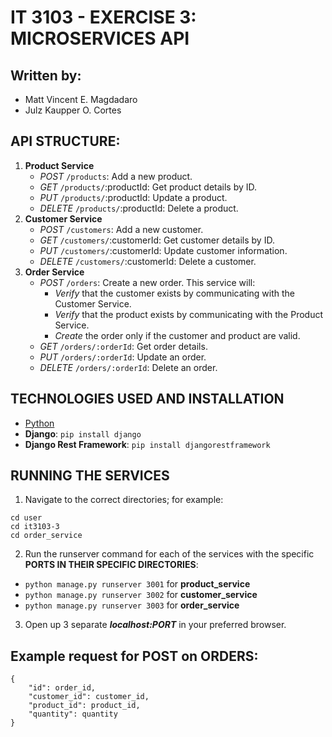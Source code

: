 # IT 3103 - EXERCISE 3: MICROSERVICES API
## Written by:
- Matt Vincent E. Magdadaro
- Julz Kaupper O. Cortes
## API STRUCTURE:
1. **Product Service**
    - *POST* `/products`: Add a new product.
    - *GET* `/products/`:productId: Get product details by ID.
    - *PUT* `/products/`:productId: Update a product.
    - *DELETE* `/products/`:productId: Delete a product.
2. **Customer Service**
    - *POST* `/customers`: Add a new customer.
    - *GET* `/customers/`:customerId: Get customer details by ID.
    - *PUT* `/customers/`:customerId: Update customer information.
    - *DELETE* `/customers/`:customerId: Delete a customer.
3. **Order Service**
    - *POST* `/orders`: Create a new order. This service will:
        - *Verify*  that the customer exists by communicating with the Customer Service.
        - *Verify* that the product exists by communicating with the Product Service.
        - *Create* the order only if the customer and product are valid.
    - *GET* `/orders/:orderId`: Get order details.
    - *PUT* `/orders/:orderId`: Update an order.
    - *DELETE* `/orders/:orderId`: Delete an order.
## TECHNOLOGIES USED AND INSTALLATION
- [Python](https://www.python.org/downloads/)
- **Django**:
```pip install django```
- **Django Rest Framework**:
```pip install djangorestframework```
## RUNNING THE SERVICES
1. Navigate to the correct directories; for example:
```
cd user
cd it3103-3
cd order_service
```
2. Run the runserver command for each of the services with the specific **PORTS IN THEIR SPECIFIC DIRECTORIES**:
- `python manage.py runserver 3001` for **product_service**
- `python manage.py runserver 3002` for **customer_service**
- `python manage.py runserver 3003` for **order_service**
3. Open up 3 separate ***localhost:PORT*** in your preferred browser.

## Example request for POST on ORDERS:
```
{
    "id": order_id,
    "customer_id": customer_id,
    "product_id": product_id,
    "quantity": quantity
}
```


